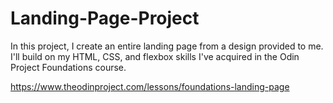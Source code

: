 # Landing-Page-Project

In this project, I create an entire landing page from a design provided to me. 
I'll build on my HTML, CSS, and flexbox skills I've acquired in the Odin Project Foundations course.

https://www.theodinproject.com/lessons/foundations-landing-page
